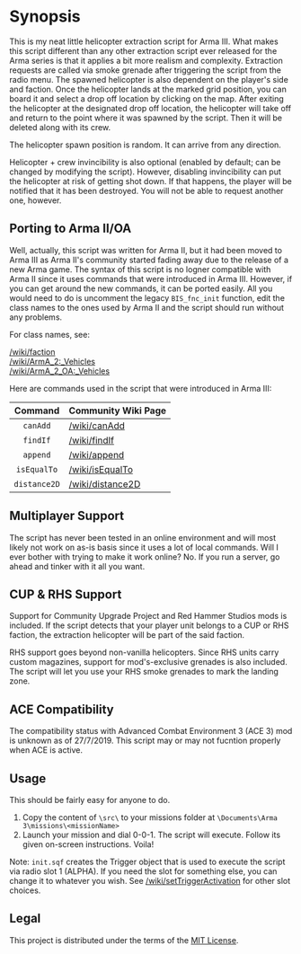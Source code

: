 Synopsis
========
This is my neat little helicopter extraction script for Arma III. What makes this script different than any other extraction script ever released for the Arma series is that it applies a bit more realism and complexity. Extraction requests are called via smoke grenade after triggering the script from the radio menu. The spawned helicopter is also dependent on the player's side and faction. Once the helicopter lands at the marked grid position, you can board it and select a drop off location by clicking on the map. After exiting the helicopter at the designated drop off location, the helicopter will take off and return to the point where it was spawned by the script. Then it will be deleted along with its crew.

The helicopter spawn position is random. It can arrive from any direction.

Helicopter + crew invincibility is also optional (enabled by default; can be changed by modifying the script). However, disabling invincibility can put the helicopter at risk of getting shot down. If that happens, the player will be notified that it has been destroyed. You will not be able to request another one, however.

Porting to Arma II/OA
---------------------
Well, actually, this script was written for Arma II, but it had been moved to Arma III as Arma II's community started fading away due to the release of a new Arma game. The syntax of this script is no logner compatible with Arma II since it uses commands that were introduced in Arma III. However, if you can get around the new commands, it can be ported easily. All you would need to do is uncomment the legacy `BIS_fnc_init` function, edit the class names to the ones used by Arma II and the script should run without any problems.

For class names, see:

[/wiki/faction](https://community.bistudio.com/wiki/faction)<br>
[/wiki/ArmA_2:_Vehicles](https://community.bistudio.com/wiki/ArmA_2:_Vehicles)<br>
[/wiki/ArmA_2_OA:_Vehicles](https://community.bistudio.com/wiki/ArmA_2_OA:_Vehicles)

Here are commands used in the script that were introduced in Arma III:

| Command      | Community Wiki Page                                                |
|:------------:|--------------------------------------------------------------------|
| `canAdd`     | [/wiki/canAdd](https://community.bistudio.com/wiki/canAdd)         |
| `findIf`     | [/wiki/findIf](https://community.bistudio.com/wiki/findIf)         |
| `append`     | [/wiki/append](https://community.bistudio.com/wiki/append)         |
| `isEqualTo`  | [/wiki/isEqualTo](https://community.bistudio.com/wiki/isEqualTo)   |
| `distance2D` | [/wiki/distance2D](https://community.bistudio.com/wiki/distance2D) |

Multiplayer Support
-------------------
The script has never been tested in an online environment and will most likely not work on as-is basis since it uses a lot of local commands. Will I ever bother with trying to make it work online? No. If you run a server, go ahead and tinker with it all you want.

CUP & RHS Support
-----------------
Support for Community Upgrade Project and Red Hammer Studios mods is included. If the script detects that your player unit belongs to a CUP or RHS faction, the extraction helicopter will be part of the said faction.

RHS support goes beyond non-vanilla helicopters. Since RHS units carry custom magazines, support for mod's-exclusive grenades is also included. The script will let you use your RHS smoke grenades to mark the landing zone.

ACE Compatibility
-----------------
The compatibility status with Advanced Combat Environment 3 (ACE 3) mod is unknown as of 27/7/2019. This script may or may not fucntion properly when ACE is active.

Usage
-----
This should be fairly easy for anyone to do.

1. Copy the content of `\src\` to your missions folder at `\Documents\Arma 3\missions\<missionName>`
2. Launch your mission and dial 0-0-1. The script will execute. Follow its given on-screen instructions. Voila!

Note: `init.sqf` creates the Trigger object that is used to execute the script via radio slot 1 (ALPHA). If you need the slot for something else, you can change it to whatever you wish. See [/wiki/setTriggerActivation](https://community.bistudio.com/wiki/setTriggerActivation) for other slot choices.

Legal
-----
This project is distributed under the terms of the [MIT License](https://opensource.org/licenses/MIT).
